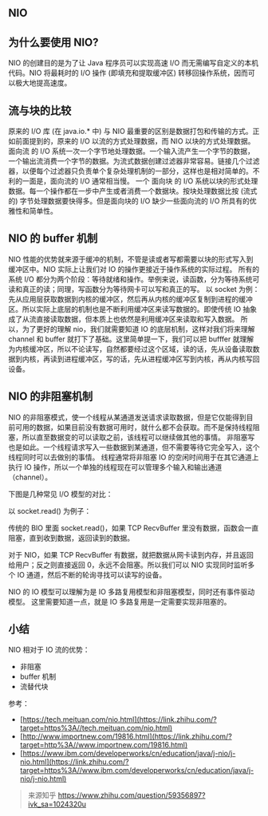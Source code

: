 ## NIO

## 为什么要使用 NIO?

NIO 的创建目的是为了让 Java 程序员可以实现高速 I/O 而无需编写自定义的本机代码。NIO 将最耗时的 I/O 操作 (即填充和提取缓冲区) 转移回操作系统，因而可以极大地提高速度。

## 流与块的比较

原来的 I/O 库 (在 java.io.* 中) 与 NIO 最重要的区别是数据打包和传输的方式。正如前面提到的，原来的 I/O 以流的方式处理数据，而 NIO 以块的方式处理数据。
面向流 的 I/O 系统一次一个字节地处理数据。一个输入流产生一个字节的数据，一个输出流消费一个字节的数据。为流式数据创建过滤器非常容易。链接几个过滤器，以便每个过滤器只负责单个复杂处理机制的一部分，这样也是相对简单的。不利的一面是，面向流的 I/O 通常相当慢。
一个 面向块 的 I/O 系统以块的形式处理数据。每一个操作都在一步中产生或者消费一个数据块。按块处理数据比按 (流式的) 字节处理数据要快得多。但是面向块的 I/O 缺少一些面向流的 I/O 所具有的优雅性和简单性。

## NIO 的 buffer 机制

NIO 性能的优势就来源于缓冲的机制，不管是读或者写都需要以块的形式写入到缓冲区中。NIO 实际上让我们对 IO 的操作更接近于操作系统的实际过程。
所有的系统 I/O 都分为两个阶段：等待就绪和操作。举例来说，读函数，分为等待系统可读和真正的读；同理，写函数分为等待网卡可以写和真正的写。
以 socket 为例：
先从应用层获取数据到内核的缓冲区，然后再从内核的缓冲区复制到进程的缓冲区。所以实际上底层的机制也是不断利用缓冲区来读写数据的。即使传统 IO 抽象成了从流直接读取数据，但本质上也依然是利用缓冲区来读取和写入数据。
所以，为了更好的理解 nio，我们就需要知道 IO 的底层机制，这样对我们将来理解 channel 和 buffer 就打下了基础。这里简单提一下，我们可以把 bufffer 就理解为内核缓冲区，所以不论读写，自然都要经过这个区域，读的话，先从设备读取数据到内核，再读到进程缓冲区，写的话，先从进程缓冲区写到内核，再从内核写回设备。

## NIO 的非阻塞机制

NIO 的非阻塞模式，使一个线程从某通道发送请求读取数据，但是它仅能得到目前可用的数据，如果目前没有数据可用时，就什么都不会获取。而不是保持线程阻塞，所以直至数据变的可以读取之前，该线程可以继续做其他的事情。 非阻塞写也是如此。一个线程请求写入一些数据到某通道，但不需要等待它完全写入，这个线程同时可以去做别的事情。 线程通常将非阻塞 IO 的空闲时间用于在其它通道上执行 IO 操作，所以一个单独的线程现在可以管理多个输入和输出通道（channel）。

下图是几种常见 I/O 模型的对比：

以 socket.read() 为例子：

传统的 BIO 里面 socket.read()，如果 TCP RecvBuffer 里没有数据，函数会一直阻塞，直到收到数据，返回读到的数据。

对于 NIO，如果 TCP RecvBuffer 有数据，就把数据从网卡读到内存，并且返回给用户；反之则直接返回 0，永远不会阻塞。所以我们可以 NIO 实现同时监听多个 IO 通道，然后不断的轮询寻找可以读写的设备。

NIO 的 IO 模型可以理解为是 IO 多路复用模型和非阻塞模型，同时还有事件驱动模型。
这里需要知道一点，就是 IO 多路复用是一定需要实现非阻塞的。

## 小结

NIO 相对于 IO 流的优势：

- 非阻塞
- buffer 机制
- 流替代块

参考：

- [https://tech.meituan.com/nio.html](https://link.zhihu.com/?target=https%3A//tech.meituan.com/nio.html)
- [http://www.importnew.com/19816.html](https://link.zhihu.com/?target=http%3A//www.importnew.com/19816.html)
- [https://www.ibm.com/developerworks/cn/education/java/j-nio/j-nio.html](https://link.zhihu.com/?target=https%3A//www.ibm.com/developerworks/cn/education/java/j-nio/j-nio.html)



> 来源知乎 https://www.zhihu.com/question/59356897?ivk_sa=1024320u

